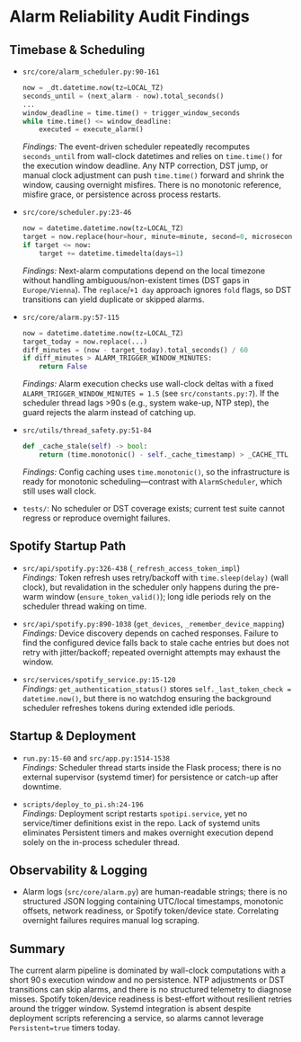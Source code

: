 # Alarm Reliability Audit Findings

## Timebase & Scheduling
- `src/core/alarm_scheduler.py:90-161`  
  ```python
  now = _dt.datetime.now(tz=LOCAL_TZ)
  seconds_until = (next_alarm - now).total_seconds()
  ...
  window_deadline = time.time() + trigger_window_seconds
  while time.time() <= window_deadline:
      executed = execute_alarm()
  ```  
  *Findings:* The event-driven scheduler repeatedly recomputes `seconds_until` from wall-clock datetimes and relies on `time.time()` for the execution window deadline. Any NTP correction, DST jump, or manual clock adjustment can push `time.time()` forward and shrink the window, causing overnight misfires. There is no monotonic reference, misfire grace, or persistence across process restarts.

- `src/core/scheduler.py:23-46`  
  ```python
  now = datetime.datetime.now(tz=LOCAL_TZ)
  target = now.replace(hour=hour, minute=minute, second=0, microsecond=0)
  if target <= now:
      target += datetime.timedelta(days=1)
  ```  
  *Findings:* Next-alarm computations depend on the local timezone without handling ambiguous/non-existent times (DST gaps in `Europe/Vienna`). The `replace`/`+1 day` approach ignores `fold` flags, so DST transitions can yield duplicate or skipped alarms.

- `src/core/alarm.py:57-115`  
  ```python
  now = datetime.datetime.now(tz=LOCAL_TZ)
  target_today = now.replace(...)
  diff_minutes = (now - target_today).total_seconds() / 60
  if diff_minutes > ALARM_TRIGGER_WINDOW_MINUTES:
      return False
  ```  
  *Findings:* Alarm execution checks use wall-clock deltas with a fixed `ALARM_TRIGGER_WINDOW_MINUTES = 1.5` (see `src/constants.py:7`). If the scheduler thread lags >90 s (e.g., system wake-up, NTP step), the guard rejects the alarm instead of catching up.

- `src/utils/thread_safety.py:51-84`  
  ```python
  def _cache_stale(self) -> bool:
      return (time.monotonic() - self._cache_timestamp) > _CACHE_TTL
  ```  
  *Findings:* Config caching uses `time.monotonic()`, so the infrastructure is ready for monotonic scheduling—contrast with `AlarmScheduler`, which still uses wall clock.

- `tests/`: No scheduler or DST coverage exists; current test suite cannot regress or reproduce overnight failures.

## Spotify Startup Path
- `src/api/spotify.py:326-438` (`_refresh_access_token_impl`)  
  *Findings:* Token refresh uses retry/backoff with `time.sleep(delay)` (wall clock), but revalidation in the scheduler only happens during the pre-warm window (`ensure_token_valid()`); long idle periods rely on the scheduler thread waking on time.

- `src/api/spotify.py:890-1038` (`get_devices`, `_remember_device_mapping`)  
  *Findings:* Device discovery depends on cached responses. Failure to find the configured device falls back to stale cache entries but does not retry with jitter/backoff; repeated overnight attempts may exhaust the window.

- `src/services/spotify_service.py:15-120`  
  *Findings:* `get_authentication_status()` stores `self._last_token_check = datetime.now()`, but there is no watchdog ensuring the background scheduler refreshes tokens during extended idle periods.

## Startup & Deployment
- `run.py:15-60` and `src/app.py:1514-1538`  
  *Findings:* Scheduler thread starts inside the Flask process; there is no external supervisor (systemd timer) for persistence or catch-up after downtime.

- `scripts/deploy_to_pi.sh:24-196`  
  *Findings:* Deployment script restarts `spotipi.service`, yet no service/timer definitions exist in the repo. Lack of systemd units eliminates Persistent timers and makes overnight execution depend solely on the in-process scheduler thread.

## Observability & Logging
- Alarm logs (`src/core/alarm.py`) are human-readable strings; there is no structured JSON logging containing UTC/local timestamps, monotonic offsets, network readiness, or Spotify token/device state. Correlating overnight failures requires manual log scraping.

## Summary
The current alarm pipeline is dominated by wall-clock computations with a short 90 s execution window and no persistence. NTP adjustments or DST transitions can skip alarms, and there is no structured telemetry to diagnose misses. Spotify token/device readiness is best-effort without resilient retries around the trigger window. Systemd integration is absent despite deployment scripts referencing a service, so alarms cannot leverage `Persistent=true` timers today.
